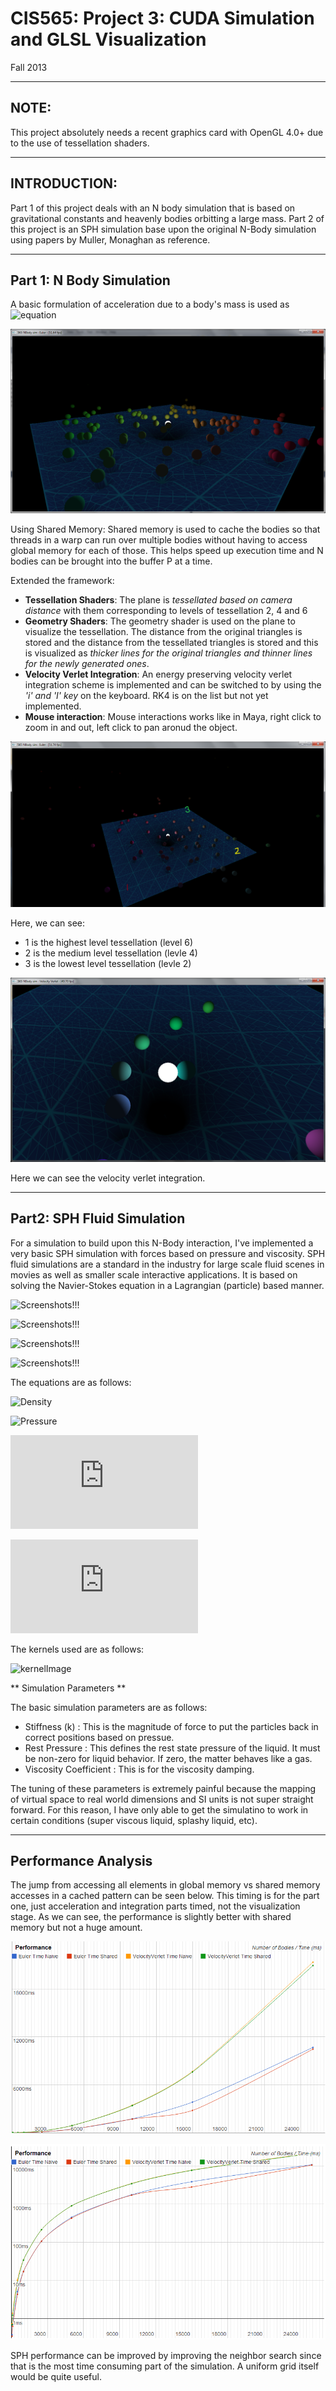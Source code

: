 CIS565: Project 3: CUDA Simulation and GLSL Visualization
===
Fall 2013

---
NOTE:
---
This project absolutely needs a recent graphics card with OpenGL 4.0+ due to the use of tessellation shaders.

---
INTRODUCTION:
---
Part 1 of this project deals with an N body simulation that is based on gravitational constants and heavenly bodies orbitting a large mass.
Part 2 of this project is an SPH simulation base upon the original N-Body simulation using papers by Muller, Monaghan as reference.


---
Part 1: N Body Simulation
---

A basic formulation of acceleration due to a body's mass is used as ![equation](http://latex.codecogs.com/gif.latex?\frac{G*m_j}{r^2}\hat%20r)

![Screeshot1](Part1/resources/closeUP.png)


Using Shared Memory: Shared memory is used to cache the bodies so that threads in a warp can run over multiple bodies without having to access global memory for each of those. This helps speed up execution time and N bodies can be brought into the buffer P at a time.

Extended the framework:
* **Tessellation Shaders**: The plane is *tessellated based on camera distance* with them corresponding to levels of tessellation 2, 4 and 6
* **Geometry Shaders**: The geometry shader is used on the plane to visualize the tessellation. The distance from the original triangles is stored and the distance from the tessellated triangles is stored and this is visualized as *thicker lines for the original triangles and thinner lines for the newly generated ones*.
* **Velocity Verlet Integration**: An energy preserving velocity verlet integration scheme is implemented and can be switched to by using the *'i' and 'I' key* on the keyboard. RK4 is on the list but not yet implemented.
* **Mouse interaction**: Mouse interactions works like in Maya, right click to zoom in and out, left click to pan aronud the object.

![Screeshot1](Part1/resources/tess.png)

Here, we can see: 
* 1 is the highest level tessellation (level 6)
* 2 is the medium level tessellation (levle 4)
* 3 is the lowest level tessellation (levle 2)

![Screeshot1](Part1/resources/velVerlet.png)

Here we can see the velocity verlet integration.


---
Part2: SPH Fluid Simulation
---

For a simulation to build upon this N-Body interaction, I've implemented a very basic SPH simulation with forces based on pressure and viscosity. SPH fluid simulations are a standard in the industry for large scale fluid scenes in movies as well as smaller scale interactive applications. It is based on solving the Navier-Stokes equation in a Lagrangian (particle) based manner.

![Screenshots!!!](Part1/resources/SPH4.png)

![Screenshots!!!](Part1/resources/SPH3.png)

![Screenshots!!!](Part1/resources/SPH2.png)

![Screenshots!!!](Part1/resources/SPH1.png)

The equations are as follows:

![Density](http://people.csail.mit.edu/acornejo/Projects/images/latex/f1530d1692603962eea9a9a73afed09f.png)

![Pressure](http://people.csail.mit.edu/acornejo/Projects/images/latex/201796f058e03a2203e01e84e6b82564.png)

![PressureForce](http://s0.wp.com/latex.php?latex=%5Ctextbf%7Bf%7D_i%5E%7Bpressure%7D+%3D+-%5Csum_%7Bj%7Dm_j%5Cfrac%7Bp_j%7D%7B%5Crho_j%7D%5Cnabla%7BW%28%5Ctextbf%7Br%7D_i-%5Ctextbf%7Br%7D_j%2C+h%29%7D+&bg=ffffff&fg=555555&s=1)

![ViscosityForce](http://s0.wp.com/latex.php?latex=%5Ctextbf%7Bf%7D_i%5E%7Bviscosity%7D+%3D+%5Cmu%5Csum_%7Bj%7Dm_j%5Cfrac%7B%5Ctextbf%7Bv%7D_j-%5Ctextbf%7Bv%7D_i%7D%7B%5Crho_j%7D%5Cnabla%5E2W%28%5Ctextbf%7Br%7D_i-%5Ctextbf%7Br%7D_j%2C+h%29+&bg=ffffff&fg=555555&s=1)

The kernels used are as follows:

![kernelImage](http://people.csail.mit.edu/acornejo/Projects/images/latex/5d2c0d583ac49223a75457d83a1760a5.png)


** Simulation Parameters **

The basic simulation parameters are as follows:
* Stiffness (k) : This is the magnitude of force to put the particles back in correct positions based on pressue.
* Rest Pressure : This defines the rest state pressure of the liquid. It must be non-zero for liquid behavior. If zero, the matter behaves like a gas.
* Viscosity Coefficient : This is for the viscosity damping. 
 
The tuning of these parameters is extremely painful because the mapping of virtual space to real world dimensions and SI units is not super straight forward. For this reason, 
I have only able to get the simulatino to work in certain conditions (super viscous liquid, splashy liquid, etc).


---
Performance Analysis
---
The jump from accessing all elements in global memory vs shared memory accesses in a cached pattern can be seen below. This timing is for the part one, just acceleration and integration parts timed, not the visualization stage.
 As we can see, the performance is slightly better with shared memory but not a huge amount.

![Performance](performance.PNG)

![PerformanceLogScale](performance_log.PNG)

SPH performance can be improved by improving the neighbor search since that is the most time consuming part of the simulation. A uniform grid itself would be quite useful.
